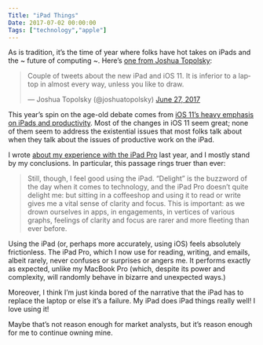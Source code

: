 ```yaml
---
Title: "iPad Things"
Date: 2017-07-02 00:00:00
Tags: ["technology","apple"]
---
```


<p>As is tradition, it’s the time of year where folks have hot takes on iPads and the ~ future of computing ~.  Here’s <a href="https://twitter.com/joshuatopolsky/status/879512768206053376">one from Joshua Topolsky</a>:</p>


<p></p>
<blockquote class="twitter-tweet" data-lang="en"><p dir="ltr" lang="en">Couple of tweets about the new iPad and iOS 11. It is inferior to a laptop in almost every way, unless you like to draw.</p>— Joshua Topolsky (@joshuatopolsky) <a href="https://twitter.com/joshuatopolsky/status/879512768206053376">June 27, 2017</a></blockquote>


<script async="" charset="utf-8" src="//platform.twitter.com/widgets.js"></script>


<p>This year’s spin on the age-old debate comes from <a href="https://www.apple.com/ios/ios-11-preview/">iOS 11’s heavy emphasis on iPads and productivity</a>.  Most of the changes in iOS 11 seem great; none of them seem to address the existential issues that most folks talk about when they talk about the issues of productive work on the iPad.</p>


<p>I wrote <a href="http://jmduke.com/posts/ipad-pro/">about my experience with the iPad Pro</a> last year, and I mostly stand by my conclusions.  In particular, this passage rings truer than ever:</p>


<blockquote>
<p>Still, though, I feel good using the iPad. “Delight” is the buzzword of the day when it comes to technology, and the iPad Pro doesn’t quite delight me: but sitting in a coffeeshop and using it to read or write gives me a vital sense of clarity and focus. This is important: as we drown ourselves in apps, in engagements, in vertices of various graphs, feelings of clarity and focus are rarer and more fleeting than ever before.</p>
</blockquote>


<p>Using the iPad (or, perhaps more accurately, using iOS) feels absolutely frictionless.  The iPad Pro, which I now use for reading, writing, and emails, albeit rarely, never confuses or surprises or angers me.  It performs exactly as expected, unlike my MacBook Pro (which, despite its power and complexity, will randomly behave in bizarre and unexpected ways.)</p>


<p>Moreover, I think I’m just kinda bored of the narrative that the iPad has to replace the laptop or else it’s a failure.  My iPad does iPad things really well!  I love using it!</p>


<p>Maybe that’s not reason enough for market analysts, but it’s reason enough for me to continue owning mine.</p>


<p></p>
	